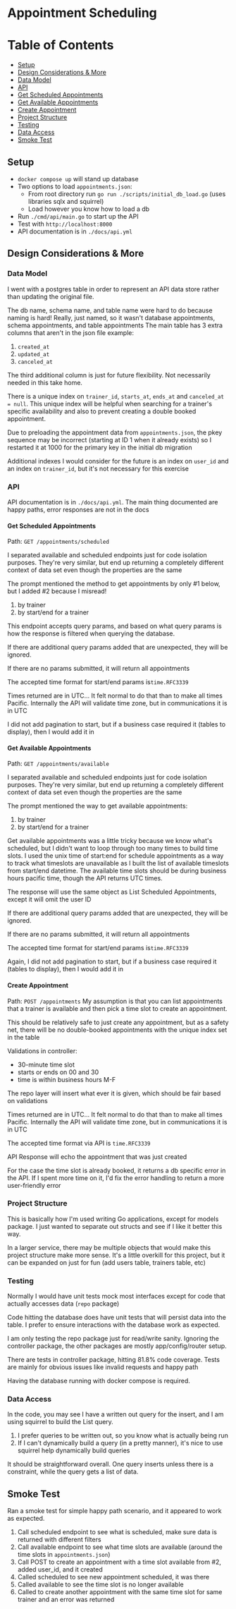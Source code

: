 # Appointment Scheduling

# Table of Contents
- [Setup](#setup)
- [Design Considerations & More](#design-considerations--more)
- [Data Model](#data-model)
- [API](#api)
- [Get Scheduled Appointments](#get-scheduled-appointments)
- [Get Available Appointments](#get-available-appointments)
- [Create Appointment](#create-appointment)
- [Project Structure](#project-structure)
- [Testing](#testing)
- [Data Access](#data-access)
- [Smoke Test](#smoke-test)

## Setup
- `docker compose up` will stand up database
- Two options to load `appointments.json`:
  - From root directory run `go run ./scripts/initial_db_load.go` (uses libraries sqlx and squirrel)
  - Load however you know how to load a db 
- Run `./cmd/api/main.go` to start up the API
- Test with `http://localhost:8000`
- API documentation is in `./docs/api.yml`

## Design Considerations & More
### Data Model
I went with a postgres table in order to represent an API data store rather than updating the original file.

The db name, schema name, and table name were hard to do because naming is hard! Really, just named, so it wasn't database appointments, schema appointments, and table appointments
The main table has 3 extra columns that aren't in the json file example:
1. `created_at`
2. `updated_at`
3. `canceled_at`

The third additional column is just for future flexibility. Not necessarily needed in this take home.

There is a unique index on `trainer_id`, `starts_at`, `ends_at` and `canceled_at = null`. 
This unique index will be helpful when searching for a trainer's specific availability and also to prevent creating a double booked appointment.

Due to preloading the appointment data from `appointments.json`, the pkey sequence may be incorrect (starting at ID 1 when it already exists) so I restarted it at 1000 for the primary key in the initial db migration

Additional indexes I would consider for the future is an index on `user_id` and an index on `trainer_id`, but it's not necessary for this exercise

### API
API documentation is in `./docs/api.yml`. The main thing documented are happy paths, error responses are not in the docs

#### Get Scheduled Appointments
Path: `GET /appointments/scheduled`

I separated available and scheduled endpoints just for code isolation purposes.
They're very similar, but end up returning a completely different context of data set even though the properties are the same

The prompt mentioned the method to get appointments by only #1 below, but I added #2 because I misread!
1. by trainer
2. by start/end for a trainer

This endpoint accepts query params, and based on what query params is how the response is filtered when querying the database.

If there are additional query params added that are unexpected, they will be ignored.

If there are no params submitted, it will return all appointments

The accepted time format for start/end params is`time.RFC3339`

Times returned are in UTC... It felt normal to do that than to make all times Pacific.
Internally the API will validate time zone, but in communications it is in UTC

I did not add pagination to start, but if a business case required it (tables to display), then I would add it in

#### Get Available Appointments
Path: `GET /appointments/available`

I separated available and scheduled endpoints just for code isolation purposes.
They're very similar, but end up returning a completely different context of data set even though the properties are the same

The prompt mentioned the way to get available appointments:
1. by trainer
2. by start/end for a trainer

Get available appointments was a little tricky because we know what's scheduled, but I didn't want to loop through too many times to build time slots.
I used the unix time of start:end for schedule appointments as a way to track what timeslots are unavailable as I built the list of available timeslots from start/end datetime.
The available time slots should be during business hours pacific time, though the API returns UTC times.

The response will use the same object as List Scheduled Appointments, except it will omit the user ID

If there are additional query params added that are unexpected, they will be ignored.

If there are no params submitted, it will return all appointments

The accepted time format for start/end params is`time.RFC3339`

Again, I did not add pagination to start, but if a business case required it (tables to display), then I would add it in

#### Create Appointment
Path: `POST /appointments`
My assumption is that you can list appointments that a trainer is available and then pick a time slot to create an appointment.

This should be relatively safe to just create any appointment, but as a safety net, there will be no double-booked appointments with the unique index set in the table

Validations in controller:
- 30-minute time slot
- starts or ends on 00 and 30 
- time is within business hours M-F

The repo layer will insert what ever it is given, which should be fair based on validations


Times returned are in UTC... It felt normal to do that than to make all times Pacific.
Internally the API will validate time zone, but in communications it is in UTC

The accepted time format via API is `time.RFC3339`

API Response will echo the appointment that was just created

For the case the time slot is already booked, it returns a db specific error in the API. 
If I spent more time on it, I'd fix the error handling to return a more user-friendly error

### Project Structure
This is basically how I'm used writing Go applications, except for models package. I just wanted to separate out structs and see if I like it better this way.

In a larger service, there may be multiple objects that would make this project structure make more sense.
It's a little overkill for this project, but it can be expanded on just for fun (add users table, trainers table, etc)

### Testing
Normally I would have unit tests mock most interfaces except for code that actually accesses data (`repo` package)

Code hitting the database does have unit tests that will persist data into the table.
I prefer to ensure interactions with the database work as expected.

I am only testing the repo package just for read/write sanity. Ignoring the controller package, the other packages are mostly app/config/router setup.

There are tests in controller package, hitting 81.8% code coverage. 
Tests are mainly for obvious issues like invalid requests and happy path

Having the database running with docker compose is required.

### Data Access
In the code, you may see I have a written out query for the insert, and I am using squirrel to build the List query.
1. I prefer queries to be written out, so you know what is actually being run
2. If I can't dynamically build a query (in a pretty manner), it's nice to use squirrel help dynamically build queries

It should be straightforward overall. One query inserts unless there is a constraint, while the query gets a list of data.

## Smoke Test
Ran a smoke test for simple happy path scenario, and it appeared to work as expected.
1. Call scheduled endpoint to see what is scheduled, make sure data is returned with different filters
2. Call available endpoint to see what time slots are available (around the time slots in `appointments.json`)
3. Call POST to create an appointment with a time slot available from #2, added user_id, and it created
4. Called scheduled to see new appointment scheduled, it was there
5. Called available to see the time slot is no longer available
6. Called to create another appointment with the same time slot for same trainer and an error was returned